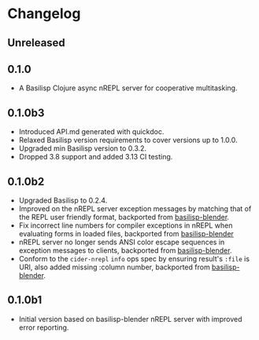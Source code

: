 # Changelog

## Unreleased

## 0.1.0

- A Basilisp Clojure async nREPL server for cooperative multitasking.

## 0.1.0b3

- Introduced API.md generated with quickdoc.
- Relaxed Basilisp version requirements to cover versions up to 1.0.0.
- Upgraded min Basilisp version to 0.3.2.
- Dropped 3.8 support and added 3.13 CI testing.

## 0.1.0b2

- Upgraded Basilisp to 0.2.4.
- Improved on the nREPL server exception messages by matching that of the REPL user friendly format, backported from [basilisp-blender](https://github.com/ikappaki/basilisp-blender).
- Fix incorrect line numbers for compiler exceptions in nREPL when evaluating forms in loaded files, backported from [basilisp-blender](https://github.com/ikappaki/basilisp-blender)
- nREPL server no longer sends ANSI color escape sequences in exception messages to clients, backported from [basilisp-blender](https://github.com/ikappaki/basilisp-blender).
- Conform to the `cider-nrepl` `info` ops spec by ensuring result's `:file` is URI, also added missing :column number, backported from [basilisp-blender](https://github.com/ikappaki/basilisp-blender).


## 0.1.0b1

- Initial version based on basilisp-blender nREPL server with improved error reporting.
